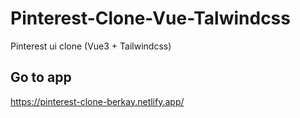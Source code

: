 # Pinterest-Clone-Vue-Talwindcss
Pinterest ui clone (Vue3 + Tailwindcss)

## Go to app
https://pinterest-clone-berkay.netlify.app/
